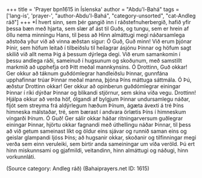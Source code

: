 +++
title = 'Prayer bpn1615 in Íslenska'
author = "Abdu'l-Bahá"
tags = ['lang-is', 'prayer-', "author-Abdu'l-Bahá", "category-unsorted", "cat-Andleg ráð"]
+++
*Í hvert sinn, sem þér gangið inn í ráðstefnuherbergið, hafið yfir þessa bæn með hjarta, sem slær af ást til Guðs, og tungu, sem er hrein af öllu nema minningu Hans, til þess að Hinn almáttugi megi náðarsamlega aðstoða yður við að vinna æðstan sigur:
Ó Guð, Guð minn! Við erum þjónar Þínir, sem höfum leitað í tilbeiðslu til heilagrar ásjónu Þinnar og höfum sagt skilið við allt nema Þig á þessum dýrlega degi. Við erum samankomin í þessu andlega ráði, sameinuð í hugsunum og skoð­unum, með samstillt markmið að upphefja orð Þitt meðal mannkynsins. Ó Drottinn, Guð okkar! Ger okkur að táknum guðdómlegrar handleiðslu Þinn­ar, gunnfána upphafinnar trúar Þinnar meðal manna, þjóna Þíns máttuga sáttmála. Ó Þú, æðstur Drottinn okkar! Ger okkur að opinberun guðdóm­legrar einingar Þinnar í ríki dýrðar Þinnar og blikandi stjörnur, sem skína víða vegu. Drottinn! Hjálpa okkur að verða höf, ólgandi af bylgjum Þinnar undursamlegu náðar, fljót sem streyma frá aldýrlegum hæðum Þínum, ágæta ávexti á tré Þíns himneska málstaðar, tré, sem bærast í andvara örlætis Þíns í himneskum víngarði Þínum. Ó Guð! Ger sálir okkar háðar ritningarversum guð­­legrar einingar Þinnar, hjörtu okkar fagn­andi með út­hellingu náðar Þinnar, til þess að við getum sam­einast líkt og öldur eins sjávar og runnið saman eins og geislar glampandi ljóss Þíns; að hugsanir okkar, skoðanir og tilfinningar megi verða sem einn veruleiki, sem birtir anda sameiningar um víða veröld.
Þú ert hinn miskunnsami og gjafmildi, veitand­inn, hinn almáttugi og náðugi, hinn vorkunnláti.

(Source category: Andleg ráð)
(Bahaiprayers.net ID: 1615)
